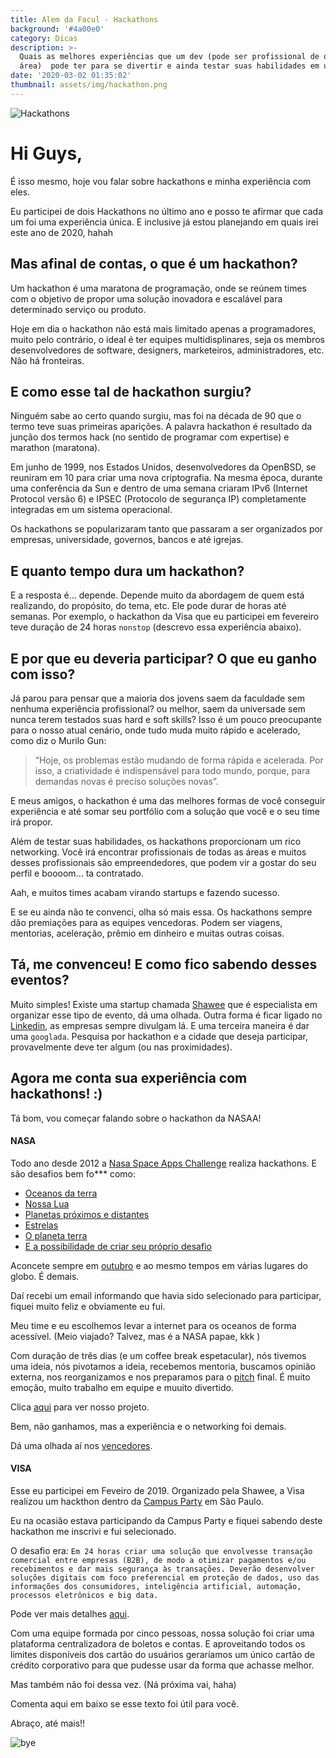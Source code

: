 ```yaml
---
title: Alem da Facul - Hackathons
background: '#4a00e0'
category: Dicas
description: >-
  Quais as melhores experiências que um dev (pode ser profissional de qualquer
  área)  pode ter para se divertir e ainda testar suas habilidades em um time?
date: '2020-03-02 01:35:02'
thumbnail: assets/img/hackathon.png
---
```

![Hackathons](https://149358108.v2.pressablecdn.com/wp-content/uploads/2014/06/CHD-judges-dance.gif)

# Hi Guys, 

É isso mesmo, hoje vou falar sobre hackathons e minha experiência com eles. 

Eu participei de dois Hackathons no último ano e posso te afirmar que cada um foi uma experiência única. E inclusive já estou planejando em quais irei este ano de 2020, hahah

## Mas afinal de contas, o que é um hackathon? 

Um hackathon é uma maratona de programação, onde se reúnem times com o objetivo de propor uma solução inovadora e escalável para determinado serviço ou produto. 

Hoje em dia o hackathon não está mais limitado apenas a programadores, muito pelo contrário, o ideal é ter equipes multidisplinares, seja os membros desenvolvedores de software, designers, marketeiros, administradores, etc. Não há fronteiras. 

## E como esse tal de hackathon surgiu? 

Ninguém sabe ao certo quando surgiu, mas foi na década de 90 que o termo teve suas primeiras aparições. A palavra hackathon é resultado da junção dos termos hack (no sentido de programar com expertise) e marathon (maratona).

Em junho de 1999, nos Estados Unidos, desenvolvedores da OpenBSD, se reuniram em 10 para criar uma nova criptografia. Na mesma época, durante uma conferência da Sun e dentro de uma semana criaram IPv6 (Internet Protocol versão 6) e IPSEC (Protocolo de segurança IP) completamente integradas em um sistema operacional.

Os hackathons se popularizaram tanto que passaram a ser organizados por empresas, universidade, governos, bancos e até igrejas.

## E quanto tempo dura um hackathon?

E a resposta é... depende. Depende muito da abordagem de quem está realizando, do propósito, do tema, etc. Ele pode durar de horas até semanas. Por exemplo, o hackathon da Visa que eu participei em fevereiro teve duração de 24 horas `nonstop` (descrevo essa experiência abaixo). 

## E por que eu deveria participar? O que eu ganho com isso?

Já parou para pensar que a maioria dos jovens saem da faculdade sem nenhuma experiência profissional? ou melhor, saem da universade sem nunca terem testados suas hard e soft skills?
Isso é um pouco preocupante para o nosso atual cenário, onde tudo muda muito rápido e acelerado, como diz o Murilo Gun: 

> “Hoje, os problemas estão mudando de forma rápida e acelerada. Por isso, a criatividade é indispensável para todo mundo, porque, para demandas novas é preciso soluções novas”.

E meus amigos, o hackathon é uma das melhores formas de você conseguir experiência e até somar seu portfólio com a solução que você e o seu time irá propor. 

Além de testar suas habilidades, os hackathons proporcionam um rico networking. Você irá encontrar profissionais de todas as áreas e muitos desses profissionais são empreendedores, que podem vir a gostar do seu perfil e boooom... ta contratado. 

Aah, e muitos times acabam virando startups e fazendo sucesso. 

E se eu ainda não te convenci, olha só mais essa. Os hackathons sempre dão premiações para as equipes vencedoras. Podem ser viagens, mentorias, aceleração, prêmio em dinheiro e muitas outras coisas. 

## Tá, me convenceu! E como fico sabendo desses eventos? 
Muito simples! Existe uma startup chamada [Shawee](https://shawee.io/) que é especialista em organizar esse tipo de evento, dá uma olhada. 
Outra forma é ficar ligado no [Linkedin](https://linkedin.com), as empresas sempre divulgam lá. 
E uma terceira maneira é dar uma `googlada`. Pesquisa por hackathon e a cidade que deseja participar, provavelmente deve ter algum (ou nas proximidades).  

## Agora me conta sua experiência com hackathons! :) 

Tá bom, vou começar falando sobre o hackathon da NASAA! 

#### NASA
 
Todo ano desde 2012 a [Nasa Space Apps Challenge](https://www.spaceappschallenge.org/) realiza hackathons. E são desafios bem fo*** como: 
 - [Oceanos da terra](https://2019.spaceappschallenge.org/challenges/earths-oceans/)
 - [Nossa Lua](https://2019.spaceappschallenge.org/challenges/our-moon/)
 - [Planetas próximos e distantes](https://2019.spaceappschallenge.org/challenges/planets-near-and-far/) 
 - [Estrelas](https://2019.spaceappschallenge.org/challenges/stars/)
 - [O planeta terra](https://2019.spaceappschallenge.org/challenges/living-our-world/)
- [E a possibilidade de criar seu próprio desafio](https://2019.spaceappschallenge.org/challenges/invent-your-own-challenge/)

Aconcete sempre em [outubro](https://www.spaceappschallenge.org/) e ao mesmo tempos em várias lugares do globo. É demais. 

Daí recebi um email informando que havia sido selecionado para participar, fiquei muito feliz e obviamente eu fui. 

Meu time e eu escolhemos levar a internet para os oceanos de forma acessível. (Meio viajado? Talvez, mas é a NASA papae, kkk )

Com duração de três dias (e um coffee break espetacular), nós tivemos uma ideia, nós pivotamos a ideia, recebemos mentoria, buscamos opinião externa, nos reorganizamos e nos preparamos para o [pitch](https://www.startse.com/noticia/startups/como-fazer-pitch) final. É muito emoção, muito trabalho em equipe e muuito divertido.

Clica [aqui](https://2019.spaceappschallenge.org/challenges/earths-oceans/internet-ocean/teams/network-in-water/project) para ver nosso projeto. 

Bem, não ganhamos, mas a experiência e o networking foi demais. 

Dá uma olhada aí nos [vencedores](https://2019.spaceappschallenge.org/locations/cuiab%C3%A1). 

#### VISA

Esse eu participei em Feveiro de 2019. Organizado pela Shawee, a Visa realizou um hackthon dentro da [Campus Party](https://brasil.campus-party.org/) em São Paulo. 

Eu na ocasião estava participando da Campus Party e fiquei sabendo deste hackathon me inscrivi e fui selecionado. 

O desafio era: `Em 24 horas criar uma solução que envolvesse transação comercial entre empresas (B2B), de modo a otimizar pagamentos e/ou recebimentos e dar mais segurança às transações. Deverão desenvolver soluções digitais com foco preferencial em proteção de dados, uso das informações dos consumidores, inteligência artificial, automação, processos eletrônicos e big data.`

Pode ver mais detalhes [aqui](https://campuse.ro/challenges/hackathon-visa/).

Com uma equipe formada por cinco pessoas, nossa solução foi criar uma plataforma centralizadora de boletos e contas. E aproveitando todos os limites disponíveis dos cartão do usuários geraríamos um único cartão de crédito corporativo para que pudesse usar da forma que achasse melhor. 

Mas também não foi dessa vez.  (Ná próxima vai,  haha)

Comenta aqui em baixo se esse texto foi útil para você. 

Abraço, até mais!! 

![bye](https://media.giphy.com/media/kaBU6pgv0OsPHz2yxy/giphy.gif)



